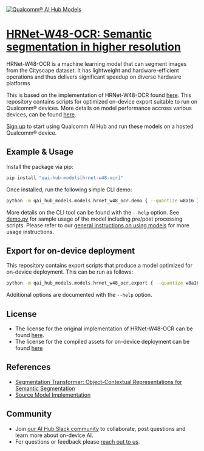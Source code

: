 [![Qualcomm® AI Hub Models](https://qaihub-public-assets.s3.us-west-2.amazonaws.com/qai-hub-models/quic-logo.jpg)](../../README.md)


# [HRNet-W48-OCR: Semantic segmentation in higher resolution](https://aihub.qualcomm.com/models/hrnet_w48_ocr)

HRNet-W48-OCR is a machine learning model that can segment images from the Cityscape dataset. It has lightweight and hardware-efficient operations and thus delivers significant speedup on diverse hardware platforms

This is based on the implementation of HRNet-W48-OCR found [here](https://github.com/HRNet/HRNet-Semantic-Segmentation). This repository contains scripts for optimized on-device
export suitable to run on Qualcomm® devices. More details on model performance
accross various devices, can be found [here](https://aihub.qualcomm.com/models/hrnet_w48_ocr).

[Sign up](https://myaccount.qualcomm.com/signup) to start using Qualcomm AI Hub and run these models on a hosted Qualcomm® device.




## Example & Usage

Install the package via pip:
```bash
pip install "qai-hub-models[hrnet-w48-ocr]"
```


Once installed, run the following simple CLI demo:

```bash
python -m qai_hub_models.models.hrnet_w48_ocr.demo { --quantize w8a16 }
```
More details on the CLI tool can be found with the `--help` option. See
[demo.py](demo.py) for sample usage of the model including pre/post processing
scripts. Please refer to our [general instructions on using
models](../../../#getting-started) for more usage instructions.

## Export for on-device deployment

This repository contains export scripts that produce a model optimized for
on-device deployment. This can be run as follows:

```bash
python -m qai_hub_models.models.hrnet_w48_ocr.export { --quantize w8a16 }
```
Additional options are documented with the `--help` option.


## License
* The license for the original implementation of HRNet-W48-OCR can be found
  [here](https://github.com/HRNet/HRNet-Semantic-Segmentation/blob/HRNet-OCR/LICENSE).
* The license for the compiled assets for on-device deployment can be found [here](https://qaihub-public-assets.s3.us-west-2.amazonaws.com/qai-hub-models/Qualcomm+AI+Hub+Proprietary+License.pdf)


## References
* [Segmentation Transformer: Object-Contextual Representations for Semantic Segmentation](https://arxiv.org/abs/1909.11065)
* [Source Model Implementation](https://github.com/HRNet/HRNet-Semantic-Segmentation)



## Community
* Join [our AI Hub Slack community](https://aihub.qualcomm.com/community/slack) to collaborate, post questions and learn more about on-device AI.
* For questions or feedback please [reach out to us](mailto:ai-hub-support@qti.qualcomm.com).
